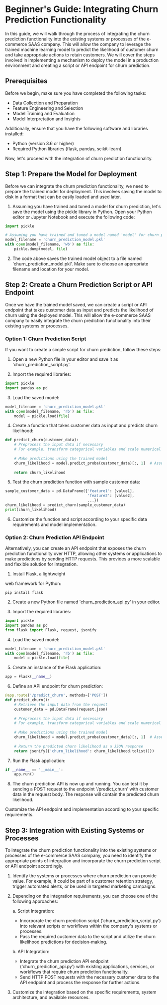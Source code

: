 # Beginner's Guide: Integrating Churn Prediction Functionality

In this guide, we will walk through the process of integrating the churn prediction functionality into the existing systems or processes of the e-commerce SAAS company. This will allow the company to leverage the trained machine learning model to predict the likelihood of customer churn and take appropriate actions to retain customers. We will cover the steps involved in implementing a mechanism to deploy the model in a production environment and creating a script or API endpoint for churn prediction.

## Prerequisites
Before we begin, make sure you have completed the following tasks:
- Data Collection and Preparation
- Feature Engineering and Selection
- Model Training and Evaluation
- Model Interpretation and Insights

Additionally, ensure that you have the following software and libraries installed:
- Python (version 3.6 or higher)
- Required Python libraries (flask, pandas, scikit-learn)

Now, let's proceed with the integration of churn prediction functionality.

## Step 1: Prepare the Model for Deployment
Before we can integrate the churn prediction functionality, we need to prepare the trained model for deployment. This involves saving the model to disk in a format that can be easily loaded and used later.

1. Assuming you have trained and tuned a model for churn prediction, let's save the model using the pickle library in Python. Open your Python editor or Jupyter Notebook and execute the following code:

```python
import pickle

# Assuming you have trained and tuned a model named 'model' for churn prediction
model_filename = 'churn_prediction_model.pkl'
with open(model_filename, 'wb') as file:
    pickle.dump(model, file)
```

2. The code above saves the trained model object to a file named 'churn_prediction_model.pkl'. Make sure to choose an appropriate filename and location for your model.

## Step 2: Create a Churn Prediction Script or API Endpoint
Once we have the trained model saved, we can create a script or API endpoint that takes customer data as input and predicts the likelihood of churn using the deployed model. This will allow the e-commerce SAAS company to easily integrate the churn prediction functionality into their existing systems or processes.

### Option 1: Churn Prediction Script
If you want to create a simple script for churn prediction, follow these steps:

1. Open a new Python file in your editor and save it as 'churn_prediction_script.py'.

2. Import the required libraries:

```python
import pickle
import pandas as pd
```

3. Load the saved model:

```python
model_filename = 'churn_prediction_model.pkl'
with open(model_filename, 'rb') as file:
    model = pickle.load(file)
```

4. Create a function that takes customer data as input and predicts churn likelihood:

```python
def predict_churn(customer_data):
    # Preprocess the input data if necessary
    # For example, transform categorical variables and scale numerical features
    
    # Make predictions using the trained model
    churn_likelihood = model.predict_proba(customer_data)[:, 1]  # Assuming binary classification
    
    return churn_likelihood
```

5. Test the churn prediction function with sample customer data:

```python
sample_customer_data = pd.DataFrame({'feature1': [value1],
                                     'feature2': [value2],
                                     ...})
churn_likelihood = predict_churn(sample_customer_data)
print(churn_likelihood)
```

6. Customize the function and script according to your specific data requirements and model implementation.

### Option 2: Churn Prediction API Endpoint
Alternatively, you can create an API endpoint that exposes the churn prediction functionality over HTTP, allowing other systems or applications to make predictions by sending HTTP requests. This provides a more scalable and flexible solution for integration.

1. Install Flask, a lightweight

 web framework for Python:

```shell
pip install flask
```

2. Create a new Python file named 'churn_prediction_api.py' in your editor.

3. Import the required libraries:

```python
import pickle
import pandas as pd
from flask import Flask, request, jsonify
```

4. Load the saved model:

```python
model_filename = 'churn_prediction_model.pkl'
with open(model_filename, 'rb') as file:
    model = pickle.load(file)
```

5. Create an instance of the Flask application:

```python
app = Flask(__name__)
```

6. Define an API endpoint for churn prediction:

```python
@app.route('/predict_churn', methods=['POST'])
def predict_churn():
    # Retrieve the input data from the request
    customer_data = pd.DataFrame(request.json)
    
    # Preprocess the input data if necessary
    # For example, transform categorical variables and scale numerical features
    
    # Make predictions using the trained model
    churn_likelihood = model.predict_proba(customer_data)[:, 1]  # Assuming binary classification
    
    # Return the predicted churn likelihood as a JSON response
    return jsonify({'churn_likelihood': churn_likelihood.tolist()})
```

7. Run the Flask application:

```python
if __name__ == '__main__':
    app.run()
```

8. The churn prediction API is now up and running. You can test it by sending a POST request to the endpoint '/predict_churn' with customer data in the request body. The response will contain the predicted churn likelihood.

Customize the API endpoint and implementation according to your specific requirements.

## Step 3: Integration with Existing Systems or Processes
To integrate the churn prediction functionality into the existing systems or processes of the e-commerce SAAS company, you need to identify the appropriate points of integration and incorporate the churn prediction script or API endpoint accordingly.

1. Identify the systems or processes where churn prediction can provide value. For example, it could be part of a customer retention strategy, trigger automated alerts, or be used in targeted marketing campaigns.

2. Depending on the integration requirements, you can choose one of the following approaches:

   a. Script Integration:
      - Incorporate the churn prediction script ('churn_prediction_script.py') into relevant scripts or workflows within the company's systems or processes.
      - Pass the required customer data to the script and utilize the churn likelihood predictions for decision-making.
   
   b. API Integration:
      - Integrate the churn prediction API endpoint ('churn_prediction_api.py') with existing applications, services, or workflows that require churn prediction functionality.
      - Send HTTP POST requests with the necessary customer data to the API endpoint and process the response for further actions.

3. Customize the integration based on the specific requirements, system architecture, and available resources.

